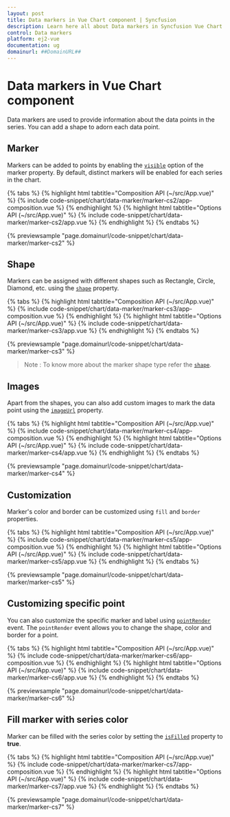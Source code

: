 ```yaml
---
layout: post
title: Data markers in Vue Chart component | Syncfusion
description: Learn here all about Data markers in Syncfusion Vue Chart component of Syncfusion Essential JS 2 and more.
control: Data markers 
platform: ej2-vue
documentation: ug
domainurl: ##DomainURL##
---
```


# Data markers in Vue Chart component

Data markers are used to provide information about the data points in the series. You can add a shape to adorn
each data point.

<!-- markdownlint-disable MD036 -->

## Marker

<!-- markdownlint-disable MD036 -->

Markers can be added to points by enabling the [`visible`](https://ej2.syncfusion.com/vue/documentation/api/chart/markerSettings/#visible) option of the marker property. By default, distinct markers will be enabled for each series in the chart.

{% tabs %}
{% highlight html tabtitle="Composition API (~/src/App.vue)" %}
{% include code-snippet/chart/data-marker/marker-cs2/app-composition.vue %}
{% endhighlight %}
{% highlight html tabtitle="Options API (~/src/App.vue)" %}
{% include code-snippet/chart/data-marker/marker-cs2/app.vue %}
{% endhighlight %}
{% endtabs %}
        
{% previewsample "page.domainurl/code-snippet/chart/data-marker/marker-cs2" %}

## Shape

Markers can be assigned with different shapes such as Rectangle, Circle, Diamond, etc. using the [`shape`](https://ej2.syncfusion.com/vue/documentation/api/chart/markerSettings/#shape) property.

{% tabs %}
{% highlight html tabtitle="Composition API (~/src/App.vue)" %}
{% include code-snippet/chart/data-marker/marker-cs3/app-composition.vue %}
{% endhighlight %}
{% highlight html tabtitle="Options API (~/src/App.vue)" %}
{% include code-snippet/chart/data-marker/marker-cs3/app.vue %}
{% endhighlight %}
{% endtabs %}
        
{% previewsample "page.domainurl/code-snippet/chart/data-marker/marker-cs3" %}

>Note : To know more about the marker shape type refer the [`shape`](https://ej2.syncfusion.com/vue/documentation/api/chart/markerSettings/#shape).

## Images

Apart from the shapes, you can also add custom images to mark the data point using the
[`imageUrl`](https://ej2.syncfusion.com/vue/documentation/api/chart/markerSettings/#imageurl) property.

{% tabs %}
{% highlight html tabtitle="Composition API (~/src/App.vue)" %}
{% include code-snippet/chart/data-marker/marker-cs4/app-composition.vue %}
{% endhighlight %}
{% highlight html tabtitle="Options API (~/src/App.vue)" %}
{% include code-snippet/chart/data-marker/marker-cs4/app.vue %}
{% endhighlight %}
{% endtabs %}
        
{% previewsample "page.domainurl/code-snippet/chart/data-marker/marker-cs4" %}

## Customization

Marker's color and border can be customized using `fill` and `border` properties.

{% tabs %}
{% highlight html tabtitle="Composition API (~/src/App.vue)" %}
{% include code-snippet/chart/data-marker/marker-cs5/app-composition.vue %}
{% endhighlight %}
{% highlight html tabtitle="Options API (~/src/App.vue)" %}
{% include code-snippet/chart/data-marker/marker-cs5/app.vue %}
{% endhighlight %}
{% endtabs %}
        
{% previewsample "page.domainurl/code-snippet/chart/data-marker/marker-cs5" %}

## Customizing specific point

You can also customize the specific marker and label using [`pointRender`](https://ej2.syncfusion.com/vue/documentation/api/chart/#pointrender-emittypeipointrendereventargs) event. The `pointRender` event allows you to change the shape, color and border for a point.

{% tabs %}
{% highlight html tabtitle="Composition API (~/src/App.vue)" %}
{% include code-snippet/chart/data-marker/marker-cs6/app-composition.vue %}
{% endhighlight %}
{% highlight html tabtitle="Options API (~/src/App.vue)" %}
{% include code-snippet/chart/data-marker/marker-cs6/app.vue %}
{% endhighlight %}
{% endtabs %}
        
{% previewsample "page.domainurl/code-snippet/chart/data-marker/marker-cs6" %}

## Fill marker with series color

Marker can be filled with the series color by setting the [`isFilled`](https://ej2.syncfusion.com/vue/documentation/api/chart/markerSettingsModel/#isFilled-boolean) property to <b>true</b>.

{% tabs %}
{% highlight html tabtitle="Composition API (~/src/App.vue)" %}
{% include code-snippet/chart/data-marker/marker-cs7/app-composition.vue %}
{% endhighlight %}
{% highlight html tabtitle="Options API (~/src/App.vue)" %}
{% include code-snippet/chart/data-marker/marker-cs7/app.vue %}
{% endhighlight %}
{% endtabs %}
        
{% previewsample "page.domainurl/code-snippet/chart/data-marker/marker-cs7" %}